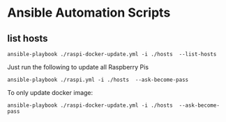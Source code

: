 # Ansible Automation Scripts

## list hosts
    ansible-playbook ./raspi-docker-update.yml -i ./hosts  --list-hosts

Just run the following to update all Raspberry Pis

    ansible-playbook ./raspi.yml -i ./hosts  --ask-become-pass

To only update docker image:

    ansible-playbook ./raspi-docker-update.yml -i ./hosts  --ask-become-pass
